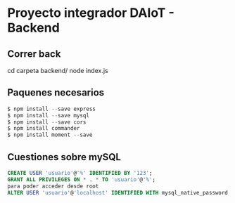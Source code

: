 # Proyecto integrador DAIoT - Backend

## Correr back

cd carpeta backend/ node index.js

## Paquenes necesarios

```javascript
$ npm install --save express
$ npm install --save mysql
$ npm install --save cors
$ npm install commander
$ npm install moment --save 
```

## Cuestiones sobre mySQL

```sql
CREATE USER 'usuario'@'%' IDENTIFIED BY '123';
GRANT ALL PRIVILEGES ON * . * TO 'usuario'@'%';
para poder acceder desde root
ALTER USER 'usuario'@'localhost' IDENTIFIED WITH mysql_native_password BY 'userPass';
```
